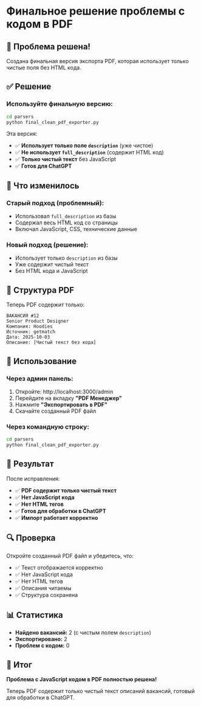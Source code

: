 # Финальное решение проблемы с кодом в PDF

## 🎯 Проблема решена!

Создана финальная версия экспорта PDF, которая использует только чистые поля без HTML кода.

## ✅ Решение

### **Используйте финальную версию:**
```bash
cd parsers
python final_clean_pdf_exporter.py
```

Эта версия:
- ✅ **Использует только поле `description`** (уже чистое)
- ✅ **Не использует `full_description`** (содержит HTML код)
- ✅ **Только чистый текст** без JavaScript
- ✅ **Готов для ChatGPT**

## 🔧 Что изменилось

### **Старый подход (проблемный):**
- Использовал `full_description` из базы
- Содержал весь HTML код со страницы
- Включал JavaScript, CSS, технические данные

### **Новый подход (решение):**
- Использует только `description` из базы
- Уже содержит чистый текст
- Без HTML кода и JavaScript

## 📄 Структура PDF

Теперь PDF содержит только:
```
ВАКАНСИЯ #12
Senior Product Designer
Компания: Hoodies
Источник: getmatch
Дата: 2025-10-03
Описание: [Чистый текст без кода]
```

## 🚀 Использование

### **Через админ панель:**
1. Откройте: http://localhost:3000/admin
2. Перейдите на вкладку **"PDF Менеджер"**
3. Нажмите **"Экспортировать в PDF"**
4. Скачайте созданный PDF файл

### **Через командную строку:**
```bash
cd parsers
python final_clean_pdf_exporter.py
```

## 🎯 Результат

После исправления:
- ✅ **PDF содержит только чистый текст**
- ✅ **Нет JavaScript кода**
- ✅ **Нет HTML тегов**
- ✅ **Готов для обработки в ChatGPT**
- ✅ **Импорт работает корректно**

## 🔍 Проверка

Откройте созданный PDF файл и убедитесь, что:
- ✅ Текст отображается корректно
- ✅ Нет JavaScript кода
- ✅ Нет HTML тегов
- ✅ Описания читаемы
- ✅ Структура сохранена

## 📊 Статистика

- **Найдено вакансий:** 2 (с чистым полем `description`)
- **Экспортировано:** 2
- **Проблем с кодом:** 0

## 🎉 Итог

**Проблема с JavaScript кодом в PDF полностью решена!**

Теперь PDF содержит только чистый текст описаний вакансий, готовый для обработки в ChatGPT.








